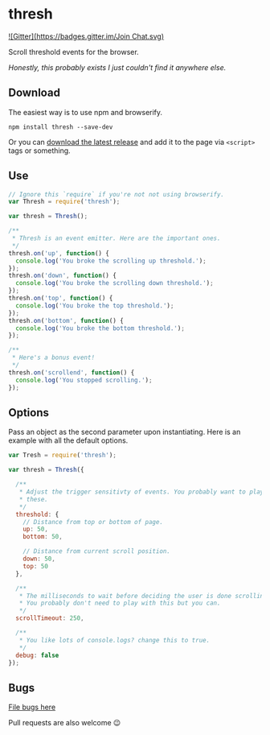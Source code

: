 # thresh
[![Gitter](https://badges.gitter.im/Join Chat.svg)](https://gitter.im/LegitTalon/thresh?utm_source=badge&utm_medium=badge&utm_campaign=pr-badge&utm_content=badge)

Scroll threshold events for the browser.

*Honestly, this probably exists I just couldn't find it anywhere else.*


## Download

The easiest way is to use npm and browserify.

```
npm install thresh --save-dev
```

Or you can [download the latest release](https://github.com/LegitTalon/thresh/releases)
and add it to the page via `<script>` tags or something.

## Use

```javascript
// Ignore this `require` if you're not not using browserify.
var Thresh = require('thresh');

var thresh = Thresh();

/**
 * Thresh is an event emitter. Here are the important ones.
 */
thresh.on('up', function() {
  console.log('You broke the scrolling up threshold.');
});
thresh.on('down', function() {
  console.log('You broke the scrolling down threshold.');
});
thresh.on('top', function() {
  console.log('You broke the top threshold.');
});
thresh.on('bottom', function() {
  console.log('You broke the bottom threshold.');
});

/**
 * Here's a bonus event!
 */
thresh.on('scrollend', function() {
  console.log('You stopped scrolling.');
});
```

## Options

Pass an object as the second parameter upon instantiating. Here is an example
with all the default options.

```javascript
var Tresh = require('thresh');

var thresh = Thresh({

  /**
   * Adjust the trigger sensitivty of events. You probably want to play with
   * these.
   */
  threshold: {
    // Distance from top or bottom of page.
    up: 50,
    bottom: 50,

    // Distance from current scroll position.
    down: 50,
    top: 50
  },

  /**
   * The milliseconds to wait before deciding the user is done scrolling.
   * You probably don't need to play with this but you can.
   */
  scrollTimeout: 250,

  /**
   * You like lots of console.logs? change this to true.
   */
  debug: false
});
```

## Bugs

[File bugs here](https://github.com/LegitTalon/thresh/issues)

Pull requests are also welcome :wink:
